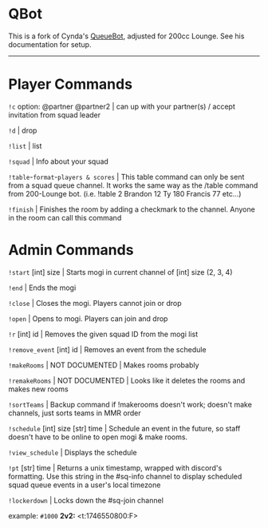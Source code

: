 # QBot

This is a fork of Cynda's [QueueBot](https://github.com/cyndaquilx/QueueBot), adjusted for 200cc Lounge. See his documentation for setup.
________________________________________________

# Player Commands

`!c` option: @partner @partner2 | can up with your partner(s) / accept invitation from squad leader

`!d` | drop 

`!list` | list 

`!squad` | Info about your squad

`!table`-`format`-`players & scores` | This table command can only be sent from a squad queue channel. It works the same way as the /table command from 200-Lounge bot. (i.e. !table 2 Brandon 12 Ty 180 Francis 77 etc...) 

`!finish` | Finishes the room by adding a checkmark to the channel. Anyone in the room can call this command

# Admin Commands

`!start` [int] size | Starts mogi in current channel of [int] size (2, 3, 4)

`!end` | Ends the mogi

`!close` | Closes the mogi. Players cannot join or drop

`!open` | Opens to mogi. Players can join and drop

`!r` [int] id | Removes the given squad ID from the mogi list

`!remove_event` [int] id | Removes an event from the schedule

`!makeRooms` | NOT DOCUMENTED | Makes rooms probably 

`!remakeRooms` | NOT DOCUMENTED | Looks like it deletes the rooms and makes new rooms 

`!sortTeams` | Backup command if !makerooms doesn't work; doesn't make channels, just sorts teams in MMR order

`!schedule` [int] size [str] time | Schedule an event in the future, so staff doesn't have to be online to open mogi & make rooms.

`!view_schedule` | Displays the schedule

`!pt` [str] time | Returns a unix timestamp, wrapped with discord's formatting. Use this string in the #sq-info channel to display scheduled squad queue events in a user's local timezone 

`!lockerdown` | Locks down the #sq-join channel

example: `#1000` **2v2:** <t:1746550800:F>
